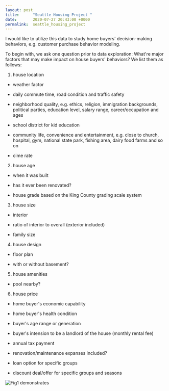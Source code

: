 ```yaml
---
layout: post
title:      "Seattle Housing Project "
date:       2020-07-27 20:43:00 +0000
permalink:  seattle_housing_project
---
```



I would like to utilize this data to study home buyers' decision-making behaviors, e.g. customer purchase behavior modeling. 

To begin with, we ask one question prior to data exploration: What're major factors that may make impact on house buyers' behaviors? We list them as follows:

1. house location

*  weather factor

*  daily commute time, road condition and traffic safety

*  neighborhood quality, e.g. ethics, religion, immigration backgrounds, political parties, education level, salary range, career/occupation and ages

*  school district for kid education

*  community life, convenience and entertainment, e.g. close to church, hospital, gym, national state park, fishing area, dairy food farms and so on

*  cime rate

2. house age

*  when it was built

*  has it ever been renovated?

*  house grade based on the King County grading scale system 

3. house size

*  interior 

*  ratio of interior to overall (exterior included)

*  family size

4. house design

*  floor plan

*  with or without basement?

5. house amenities

* pool nearby?

6. house price

*  home buyer's economic capability

*  home buyer's health condition

*  buyer's age range or generation

*  buyer's intension to be a landlord of the house (monthly rental fee)

*  annual tax payment

*  renovation/maintenance expanses included?

*  loan option for specific groups

*  discount deal/offer for specific groups and seasons

![Fig1](https://github.com/renjmindy/dsc-mod-2-project-v2-1-onl01-dtsc-ft-052620/blob/master/image/mod2_motivation_final_submit_alt.pngttp://) demonstrates 

